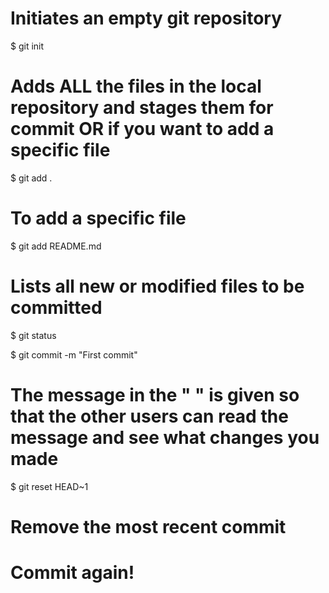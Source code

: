 # Initiates an empty git repository
$ git init 

# Adds ALL the files in the local repository and stages them for commit OR if you want to add a specific file
$ git add . 

# To add a specific file
$ git add README.md 

# Lists all new or modified files to be committed
$ git status 

$ git commit -m "First commit"
# The message in the " " is given so that the other users can read the message and see what changes you made

$ git reset HEAD~1
# Remove the most recent commit
# Commit again!